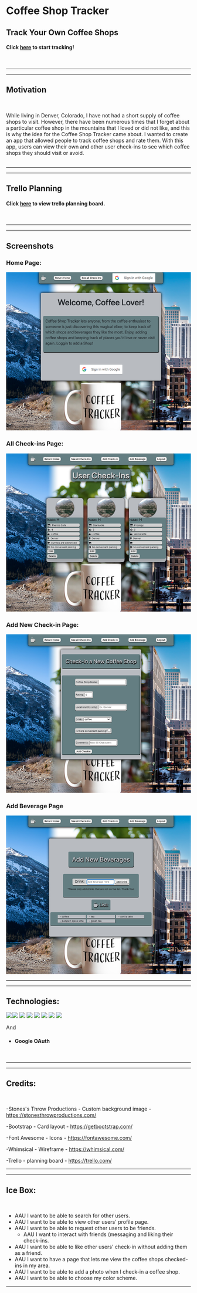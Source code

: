 # Coffee Shop Tracker

## Track Your Own Coffee Shops

#### Click [here](https://coffeeshop-tracker.herokuapp.com) to start tracking!

<br>

---
---

## Motivation
<br>

While living in Denver, Colorado, I have not had a short supply of coffee shops to visit. However, there have been numerous times that I forget about a particular coffee shop in the mountains that I loved or did not like, and this is why the idea for the Coffee Shop Tracker came about. I wanted to create an app that allowed people to track coffee shops and rate them. With this app, users can view their own and other user check-ins to see which coffee shops they should visit or avoid.
<br>
<br>

---
---
## Trello Planning

#### Click [here](https://trello.com/b/hmEk4yLH/coffee-tracker) to view trello planning board.
<br>

---
---

## Screenshots

### Home Page:
![](public/assets/screenshots/home-page.png)
<br>

### All Check-ins Page:
![](public/assets/screenshots/checkins-page.png)
<br>

### Add New Check-in Page:
![](public/assets/screenshots/new-checkin-page.png)
<br>

### Add Beverage Page
![](public/assets/screenshots/add-beverage-page.png)
<br>

---
---

## Technologies:

![](https://img.shields.io/badge/GitHub-100000?style=for-the-badge&logo=github&logoColor=white)![](https://img.shields.io/badge/CSS-239120?&style=for-the-badge&logo=css3&logoColor=white) ![](https://img.shields.io/badge/HTML5-E34F26?style=for-the-badge&logo=html5&logoColor=white) ![](https://img.shields.io/badge/Node.js-43853D?style=for-the-badge&logo=node.js&logoColor=white) ![](https://img.shields.io/badge/JavaScript-323330?style=for-the-badge&logo=javascript&logoColor=F7DF1E) ![](https://img.shields.io/badge/Express.js-404D59?style=for-the-badge) ![](https://img.shields.io/badge/Bootstrap-563D7C?style=for-the-badge&logo=bootstrap&logoColor=white) ![](https://img.shields.io/badge/MongoDB-4EA94B?style=for-the-badge&logo=mongodb&logoColor=white)

And 
- #### Google OAuth 
<br>
 
 ---
 ---

 ## Credits:
<br>

-Stones's Throw Productions - Custom background image - https://stonesthrowproductions.com/

-Bootstrap - Card layout - https://getbootstrap.com/

-Font Awesome - Icons - https://fontawesome.com/

-Whimsical - Wireframe - https://whimsical.com/

-Trello - planning board - https://trello.com/
<br>

---
---

## Ice Box:
<br>

- AAU I want to be able to search for other users.
- AAU I want to be able to view other users' profile page.
- AAU I want to be able to request other users to be friends.
  - AAU I want to interact with friends (messaging and liking their check-ins.
- AAU I want to be able to like other users' check-in without adding them as a friend.
- AAU I want to have a page that lets me view the coffee shops checked-ins in my area.
- AAU I want to be able to add a photo when I check-in a coffee shop.
- AAU I want to be able to choose my color scheme.

---
